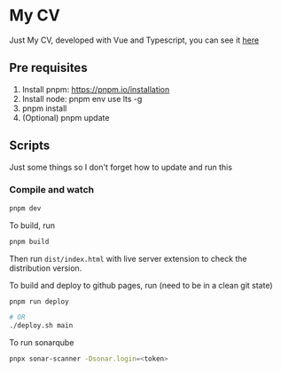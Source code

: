 # My CV

Just My CV, developed with Vue and Typescript, you can see it [here](https://cv.frank-orellana.com/)

## Pre requisites
1. Install pnpm: https://pnpm.io/installation
2. Install node: pnpm env use lts -g
3. pnpm install
4. (Optional) pnpm update

## Scripts
Just some things so I don't forget how to update and run this
### Compile and watch
```js
pnpm dev
```

To build, run 
```js
pnpm build
```

Then run `dist/index.html` with live server extension to check the distribution version.

To build and deploy to github pages, run (need to be in a clean git state)
```bash
pnpm run deploy

# OR
./deploy.sh main
```

To run sonarqube
```bash
pnpx sonar-scanner -Dsonar.login=<token>
```
